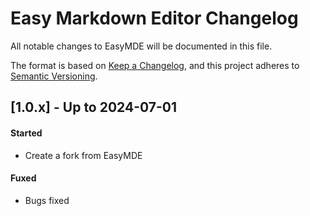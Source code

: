 # Easy Markdown Editor Changelog
All notable changes to EasyMDE will be documented in this file.

The format is based on [Keep a Changelog](https://keepachangelog.com/en/1.0.0/),
and this project adheres to [Semantic Versioning](https://semver.org/spec/v2.0.0.html).

## [1.0.x] - Up to 2024-07-01
#### Started
- Create a fork from EasyMDE

#### Fuxed
- Bugs fixed